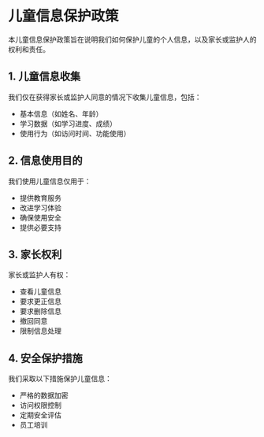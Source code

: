 # 儿童信息保护政策

本儿童信息保护政策旨在说明我们如何保护儿童的个人信息，以及家长或监护人的权利和责任。

## 1. 儿童信息收集

我们仅在获得家长或监护人同意的情况下收集儿童信息，包括：
- 基本信息（如姓名、年龄）
- 学习数据（如学习进度、成绩）
- 使用行为（如访问时间、功能使用）

## 2. 信息使用目的

我们使用儿童信息仅用于：
- 提供教育服务
- 改进学习体验
- 确保使用安全
- 提供必要支持

## 3. 家长权利

家长或监护人有权：
- 查看儿童信息
- 要求更正信息
- 要求删除信息
- 撤回同意
- 限制信息处理

## 4. 安全保护措施

我们采取以下措施保护儿童信息：
- 严格的数据加密
- 访问权限控制
- 定期安全评估
- 员工培训 